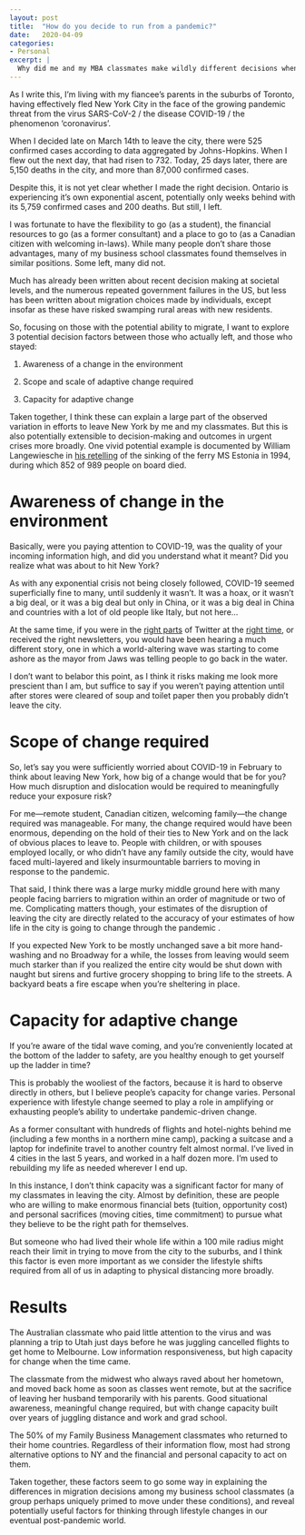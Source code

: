 ```yaml
---
layout: post
title:  "How do you decide to run from a pandemic?"
date:   2020-04-09
categories:
- Personal
excerpt: |
  Why did me and my MBA classmates make wildly different decisions when COVID hit New York?
---
```


As I write this, I’m living with my fiancee’s parents in the suburbs of Toronto, having effectively fled New York City in the face of the growing pandemic threat from the virus SARS-CoV-2 / the disease COVID-19 / the phenomenon ‘coronavirus’.

When I decided late on March 14th to leave the city, there were 525 confirmed cases according to data aggregated by Johns-Hopkins. When I flew out the next day, that had risen to 732. Today, 25 days later, there are 5,150 deaths in the city, and more than 87,000 confirmed cases.

Despite this, it is not yet clear whether I made the right decision. Ontario is experiencing it’s own exponential ascent, potentially only weeks behind with its 5,759 confirmed cases and 200 deaths. But still, I left.

I was fortunate to have the flexibility to go (as a student), the financial resources to go (as a former consultant) and a place to go to (as a Canadian citizen with welcoming in-laws). While many people don’t share those advantages, many of my business school classmates found themselves in similar positions. Some left, many did not.

Much has already been written about recent decision making at societal levels, and the numerous repeated government failures in the US, but less has been written about migration choices made by individuals, except insofar as these have risked swamping rural areas with new residents.

So, focusing on those with the potential ability to migrate, I want to explore 3 potential decision factors between those who actually left, and those who stayed:

1. Awareness of a change in the environment

2. Scope and scale of adaptive change required

3. Capacity for adaptive change

Taken together, I think these can explain a large part of the observed variation in efforts to leave New York by me and my classmates. But this is also potentially extensible to decision-making and outcomes in urgent crises more broadly. One vivid potential example is documented by William Langewiesche in [his retelling](https://www.theatlantic.com/magazine/archive/2004/05/a-sea-story/302940/) of the sinking of the ferry MS Estonia in 1994, during which 852 of 989 people on board died.


Awareness of change in the environment
======================================

Basically, were you paying attention to COVID-19, was the quality of your incoming information high, and did you understand what it meant? Did you realize what was about to hit New York?

As with any exponential crisis not being closely followed, COVID-19 seemed superficially fine to many, until suddenly it wasn’t. It was a hoax, or it wasn’t a big deal, or it was a big deal but only in China, or it was a big deal in China and countries with a lot of old people like Italy, but not here…

At the same time, if you were in the [right parts](https://stratechery.com/2020/zero-trust-information/) of Twitter at the [right time](https://stratechery.com/2020/defining-information/), or received the right newsletters, you would have been hearing a much different story, one in which a world-altering wave was starting to come ashore as the mayor from Jaws was telling people to go back in the water.

I don’t want to belabor this point, as I think it risks making me look more prescient than I am, but suffice to say if you weren’t paying attention until after stores were cleared of soup and toilet paper then you probably didn’t leave the city.


Scope of change required
========================

So, let’s say you were sufficiently worried about COVID-19 in February to think about leaving New York, how big of a change would that be for you? How much disruption and dislocation would be required to meaningfully reduce your exposure risk?

For me—remote student, Canadian citizen, welcoming family—the change required was manageable. For many, the change required would have been enormous, depending on the hold of their ties to New York and on the lack of obvious places to leave to. People with children, or with spouses employed locally, or who didn’t have any family outside the city, would have faced multi-layered and likely insurmountable barriers to moving in response to the pandemic.

That said, I think there was a large murky middle ground here with many people facing barriers to migration within an order of magnitude or two of me. Complicating matters though, your estimates of the disruption of leaving the city are directly related to the accuracy of your estimates of how life in the city is going to change through the pandemic .

If you expected New York to be mostly unchanged save a bit more hand-washing and no Broadway for a while, the losses from leaving would seem much starker than if you realized the entire city would be shut down with naught but sirens and furtive grocery shopping to bring life to the streets. A backyard beats a fire escape when you’re sheltering in place.


Capacity for adaptive change
============================

If you’re aware of the tidal wave coming, and you’re conveniently located at the bottom of the ladder to safety, are you healthy enough to get yourself up the ladder in time?

This is probably the wooliest of the factors, because it is hard to observe directly in others, but I believe people’s capacity for change varies. Personal experience with lifestyle change seemed to play a role in amplifying or exhausting people’s ability to undertake pandemic-driven change.

As a former consultant with hundreds of flights and hotel-nights behind me (including a few months in a northern mine camp), packing a suitcase and a laptop for indefinite travel to another country felt almost normal. I’ve lived in 4 cities in the last 5 years, and worked in a half dozen more. I’m used to rebuilding my life as needed wherever I end up.

In this instance, I don’t think capacity was a significant factor for many of my classmates in leaving the city. Almost by definition, these are people who are willing to make enormous financial bets (tuition, opportunity cost) and personal sacrifices (moving cities, time commitment) to pursue what they believe to be the right path for themselves.

But someone who had lived their whole life within a 100 mile radius might reach their limit in trying to move from the city to the suburbs, and I think this factor is even more important as we consider the lifestyle shifts required from all of us in adapting to physical distancing more broadly.


Results
=======

The Australian classmate who paid little attention to the virus and was planning a trip to Utah just days before he was juggling cancelled flights to get home to Melbourne. Low information responsiveness, but high capacity for change when the time came.

The classmate from the midwest who always raved about her hometown, and moved back home as soon as classes went remote, but at the sacrifice of leaving her husband temporarily with his parents. Good situational awareness, meaningful change required, but with change capacity built over years of juggling distance and work and grad school.

The 50% of my Family Business Management classmates who returned to their home countries. Regardless of their information flow, most had strong alternative options to NY and the financial and personal capacity to act on them.

Taken together, these factors seem to go some way in explaining the differences in migration decisions among my business school classmates (a group perhaps uniquely primed to move under these conditions), and reveal potentially useful factors for thinking through lifestyle changes in our eventual post-pandemic world.

